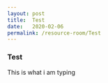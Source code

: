 ```yaml
---
layout: post
title:  Test
date:   2020-02-06
permalink: /resource-room/Test
---
```


###  Test

This is what i am typing
